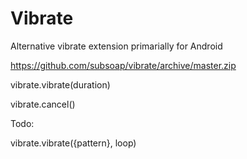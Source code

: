 # Vibrate

Alternative vibrate extension primarially for Android

https://github.com/subsoap/vibrate/archive/master.zip

vibrate.vibrate(duration)

vibrate.cancel()

Todo:

vibrate.vibrate({pattern}, loop)